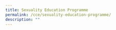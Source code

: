 ```yaml
---
title: Sexuality Education Programme
permalink: /cce/sexuality-education-programme/
description: ""
---
```

